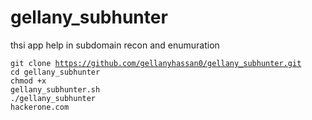 # gellany_subhunter

thsi app help in subdomain recon and enumuration 

<code>git clone https://github.com/gellanyhassan0/gellany_subhunter.git</code><br>
<code>cd gellany_subhunter</code><br>
<code>chmod +x gellany_subhunter.sh</code><br>
<code>./gellany_subhunter hackerone.com</code><br>

